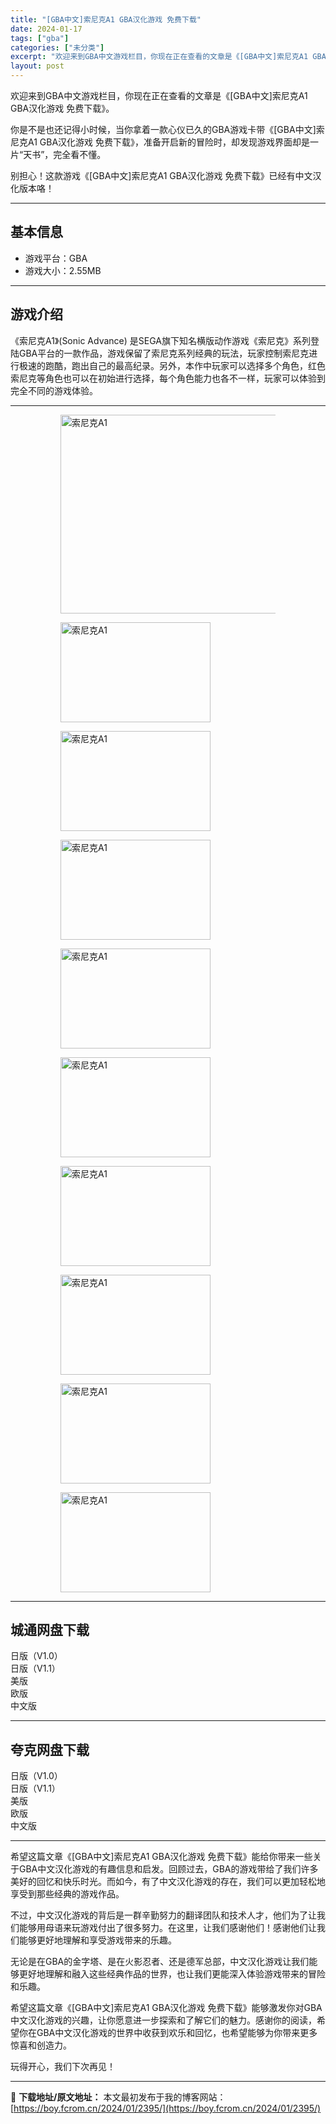 ```yaml
---
title: "[GBA中文]索尼克A1 GBA汉化游戏 免费下载"
date: 2024-01-17
tags: ["gba"]
categories: ["未分类"]
excerpt: "欢迎来到GBA中文游戏栏目，你现在正在查看的文章是《[GBA中文]索尼克A1 GBA汉化游戏 免费下载》。 你是不是也还记得小时候，当你拿着一款心仪已久的GBA游戏卡带《[GBA中文]索尼克A1 GBA汉化游戏 免费下载》，准备开启新的冒险时，却发现游戏界面却是一片“天书”，完全看不懂。 别担心！这&hellip;"
layout: post
---
```


欢迎来到GBA中文游戏栏目，你现在正在查看的文章是《[GBA中文]索尼克A1 GBA汉化游戏 免费下载》。

你是不是也还记得小时候，当你拿着一款心仪已久的GBA游戏卡带《[GBA中文]索尼克A1 GBA汉化游戏 免费下载》，准备开启新的冒险时，却发现游戏界面却是一片“天书”，完全看不懂。

别担心！这款游戏《[GBA中文]索尼克A1 GBA汉化游戏 免费下载》已经有中文汉化版本咯！ <hr><h2>&#22522;&#26412;&#20449;&#24687;</h2> <ul><li>&#28216;&#25103;&#24179;&#21488;&#65306;GBA</li><li>&#28216;&#25103;&#22823;&#23567;&#65306;2.55MB</li></ul><hr><h2>&#28216;&#25103;&#20171;&#32461;</h2> &#12298;&#32034;&#23612;&#20811;A1&#12299;(Sonic Advance) &#26159;SEGA&#26071;&#19979;&#30693;&#21517;&#27178;&#29256;&#21160;&#20316;&#28216;&#25103;&#12298;&#32034;&#23612;&#20811;&#12299;&#31995;&#21015;&#30331;&#38470;GBA&#24179;&#21488;&#30340;&#19968;&#27454;&#20316;&#21697;&#65292;&#28216;&#25103;&#20445;&#30041;&#20102;&#32034;&#23612;&#20811;&#31995;&#21015;&#32463;&#20856;&#30340;&#29609;&#27861;&#65292;&#29609;&#23478;&#25511;&#21046;&#32034;&#23612;&#20811;&#36827;&#34892;&#26497;&#36895;&#30340;&#36305;&#37239;&#65292;&#36305;&#20986;&#33258;&#24049;&#30340;&#26368;&#39640;&#32426;&#24405;&#12290;&#21478;&#22806;&#65292;&#26412;&#20316;&#20013;&#29609;&#23478;&#21487;&#20197;&#36873;&#25321;&#22810;&#20010;&#35282;&#33394;&#65292;&#32418;&#33394;&#32034;&#23612;&#20811;&#31561;&#35282;&#33394;&#20063;&#21487;&#20197;&#22312;&#21021;&#22987;&#36827;&#34892;&#36873;&#25321;&#65292;&#27599;&#20010;&#35282;&#33394;&#33021;&#21147;&#20063;&#21508;&#19981;&#19968;&#26679;&#65292;&#29609;&#23478;&#21487;&#20197;&#20307;&#39564;&#21040;&#23436;&#20840;&#19981;&#21516;&#30340;&#28216;&#25103;&#20307;&#39564;&#12290; <hr><figure><figure><img loading="lazy" decoding="async" width="510" height="318" data-id="15529" src="https://boy.fcrom.cn/wp-content/uploads/2024/01/20240116_65a63f384f423.jpg" title="&#32034;&#23612;&#20811;A1-&#23553;&#38754;" alt="索尼克A1"></figure><figure><img loading="lazy" decoding="async" width="240" height="160" data-id="15413" src="https://boy.fcrom.cn/wp-content/uploads/2024/01/20240116_65a63f38889b6.png" title="&#32034;&#23612;&#20811;A1-1" alt="索尼克A1"></figure><figure><img loading="lazy" decoding="async" width="240" height="160" data-id="15411" src="https://boy.fcrom.cn/wp-content/uploads/2024/01/20240116_65a63f38a6513.png" title="&#32034;&#23612;&#20811;A1-2" alt="索尼克A1"></figure><figure><img loading="lazy" decoding="async" width="240" height="160" data-id="15414" src="https://boy.fcrom.cn/wp-content/uploads/2024/01/20240116_65a63f38ca8c2.png" title="&#32034;&#23612;&#20811;A1-3" alt="索尼克A1"></figure><figure><img loading="lazy" decoding="async" width="240" height="160" data-id="15415" src="https://boy.fcrom.cn/wp-content/uploads/2024/01/20240116_65a63f38e73af.png" title="&#32034;&#23612;&#20811;A1-4" alt="索尼克A1"></figure><figure><img loading="lazy" decoding="async" width="240" height="160" data-id="15409" src="https://boy.fcrom.cn/wp-content/uploads/2024/01/20240116_65a63f3918fac.png" title="&#32034;&#23612;&#20811;A1-5" alt="索尼克A1"></figure><figure><img loading="lazy" decoding="async" width="240" height="160" data-id="15410" src="https://boy.fcrom.cn/wp-content/uploads/2024/01/20240116_65a63f39360ca.png" title="&#32034;&#23612;&#20811;A1" alt="索尼克A1"></figure><figure><img loading="lazy" decoding="async" width="240" height="160" data-id="15408" src="https://boy.fcrom.cn/wp-content/uploads/2024/01/20240116_65a63f3964d0c.png" title="&#32034;&#23612;&#20811;A1" alt="索尼克A1"></figure><figure><img loading="lazy" decoding="async" width="240" height="160" data-id="15412" src="https://boy.fcrom.cn/wp-content/uploads/2024/01/20240116_65a63f3981523.png" title="&#32034;&#23612;&#20811;A1" alt="索尼克A1"></figure><figure><img loading="lazy" decoding="async" width="240" height="160" data-id="15416" src="https://boy.fcrom.cn/wp-content/uploads/2024/01/20240116_65a63f39a565f.png" title="&#32034;&#23612;&#20811;A1" alt="索尼克A1"></figure></figure><div><div> <hr><h2>&#22478;&#36890;&#32593;&#30424;&#19979;&#36733;</h2> <div> <div>&#26085;&#29256;&#65288;V1.0&#65289;</div> <div>&#26085;&#29256;&#65288;V1.1&#65289;</div> <div>&#32654;&#29256;</div> <div>&#27431;&#29256;</div> <div>&#20013;&#25991;&#29256;</div> </div> </div></div> <hr><h2>&#22840;&#20811;&#32593;&#30424;&#19979;&#36733;</h2> <div> <div>&#26085;&#29256;&#65288;V1.0&#65289;</div> <div>&#26085;&#29256;&#65288;V1.1&#65289;</div> <div>&#32654;&#29256;</div> <div>&#27431;&#29256;</div> <div>&#20013;&#25991;&#29256;</div> </div> <hr>希望这篇文章《[GBA中文]索尼克A1 GBA汉化游戏 免费下载》能给你带来一些关于GBA中文汉化游戏的有趣信息和启发。回顾过去，GBA的游戏带给了我们许多美好的回忆和快乐时光。而如今，有了中文汉化游戏的存在，我们可以更加轻松地享受到那些经典的游戏作品。

不过，中文汉化游戏的背后是一群辛勤努力的翻译团队和技术人才，他们为了让我们能够用母语来玩游戏付出了很多努力。在这里，让我们感谢他们！感谢他们让我们能够更好地理解和享受游戏带来的乐趣。

无论是在GBA的金字塔、是在火影忍者、还是德军总部，中文汉化游戏让我们能够更好地理解和融入这些经典作品的世界，也让我们更能深入体验游戏带来的冒险和乐趣。

希望这篇文章《[GBA中文]索尼克A1 GBA汉化游戏 免费下载》能够激发你对GBA中文汉化游戏的兴趣，让你愿意进一步探索和了解它们的魅力。感谢你的阅读，希望你在GBA中文汉化游戏的世界中收获到欢乐和回忆，也希望能够为你带来更多惊喜和创造力。

玩得开心，我们下次再见！

---
📖 **下载地址/原文地址：** 本文最初发布于我的博客网站：[https://boy.fcrom.cn/2024/01/2395/](https://boy.fcrom.cn/2024/01/2395/)
